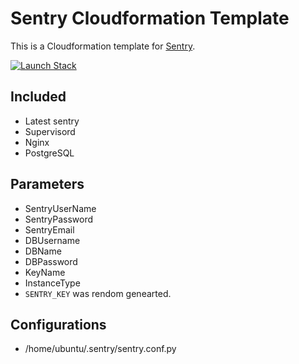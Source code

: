 # Sentry Cloudformation Template

This is a Cloudformation template for [Sentry](https://github.com/getsentry/sentry). 

[![Launch Stack](https://s3.amazonaws.com/cloudformation-examples/cloudformation-launch-stack.png)](https://console.aws.amazon.com/cloudformation/home?region=ap-northeast-1#cstack=sn~Sentry|turl~https://s3-ap-northeast-1.amazonaws.com/teamltbl/sentry-aws.template)

## Included

 * Latest sentry
 * Supervisord
 * Nginx
 * PostgreSQL

## Parameters
  * SentryUserName 
  * SentryPassword
  * SentryEmail
  * DBUsername
  * DBName
  * DBPassword
  * KeyName
  * InstanceType
  * `SENTRY_KEY` was rendom genearted.
  
## Configurations
 
   * /home/ubuntu/.sentry/sentry.conf.py 
   
